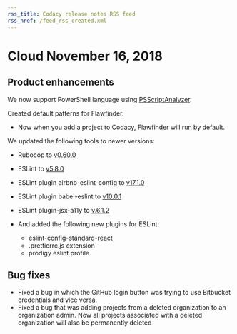 ```yaml
---
rss_title: Codacy release notes RSS feed
rss_href: /feed_rss_created.xml
---
```


# Cloud November 16, 2018

## Product enhancements

We now support PowerShell language using [PSScriptAnalyzer](https://github.com/PowerShell/PSScriptAnalyzer).

Created default patterns for Flawfinder.

-   Now when you add a project to Codacy, Flawfinder will run by default.

We updated the following tools to newer versions:

-   Rubocop to [v0.60.0](https://github.com/rubocop-hq/rubocop/blob/master/relnotes/v0.60.0.md)
-   ESLint to [v5.8.0](https://eslint.org/blog/2018/10/eslint-v5.8.0-released)
-   ESLint plugin <span class="skip-vale">airbnb-eslint-config</span> to [v17.1.0](https://www.npmjs.com/package/eslint-config-airbnb/v/17.1.0)
-   ESLint plugin <span class="skip-vale">babel-eslint</span> to [v10.0.1](https://www.npmjs.com/package/babel-eslint/v/10.0.1)
-   ESLint plugin-jsx-a11y to [v.6.1.2](https://www.npmjs.com/package/eslint-plugin-jsx-a11y/v/6.1.2)

-   And added the following new plugins for ESLint:
    -   <span class="skip-vale">eslint-config-standard-react</span>
    -   .prettierrc.js extension
    -   prodigy <span class="skip-vale">eslint</span> profile

## Bug fixes

-   Fixed a bug in which the GitHub login button was trying to use Bitbucket credentials and vice versa.
-   Fixed a bug that was adding projects from a deleted organization to an organization admin. Now all projects associated with a deleted organization will also be permanently deleted
